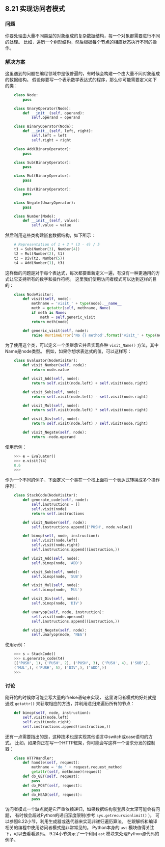 ## 8.21 实现访问者模式 ##
### 问题 ###
你要处理由大量不同类型的对象组成的复杂数据结构，每一个对象都需要进行不同的处理。
比如，遍历一个树形结构，然后根据每个节点的相应状态执行不同的操作。
### 解决方案 ###
这里遇到的问题在编程领域中是很普遍的，有时候会构建一个由大量不同对象组成的数据结构。
假设你要写一个表示数学表达式的程序，那么你可能需要定义如下的类：
```python
    class Node:
        pass

    class UnaryOperator(Node):
        def __init__(self, operand):
            self.operand = operand

    class BinaryOperator(Node):
        def __init__(self, left, right):
            self.left = left
            self.right = right

    class Add(BinaryOperator):
        pass

    class Sub(BinaryOperator):
        pass

    class Mul(BinaryOperator):
        pass

    class Div(BinaryOperator):
        pass

    class Negate(UnaryOperator):
        pass

    class Number(Node):
        def __init__(self, value):
            self.value = value

```
然后利用这些类构建嵌套数据结构，如下所示：
```python
    # Representation of 1 + 2 * (3 - 4) / 5
    t1 = Sub(Number(3), Number(4))
    t2 = Mul(Number(2), t1)
    t3 = Div(t2, Number(5))
    t4 = Add(Number(1), t3)

```
这样做的问题是对于每个表达式，每次都要重新定义一遍，有没有一种更通用的方式让它支持所有的数字和操作符呢。
这里我们使用访问者模式可以达到这样的目的：
```python
    class NodeVisitor:
        def visit(self, node):
            methname = 'visit_' + type(node).__name__
            meth = getattr(self, methname, None)
            if meth is None:
                meth = self.generic_visit
            return meth(node)

        def generic_visit(self, node):
            raise RuntimeError('No {} method'.format('visit_' + type(node).__name__))

```
为了使用这个类，可以定义一个类继承它并且实现各种 ``visit_Name()`` 方法，其中Name是node类型。
例如，如果你想求表达式的值，可以这样写：
```python
    class Evaluator(NodeVisitor):
        def visit_Number(self, node):
            return node.value

        def visit_Add(self, node):
            return self.visit(node.left) + self.visit(node.right)

        def visit_Sub(self, node):
            return self.visit(node.left) - self.visit(node.right)

        def visit_Mul(self, node):
            return self.visit(node.left) * self.visit(node.right)

        def visit_Div(self, node):
            return self.visit(node.left) / self.visit(node.right)

        def visit_Negate(self, node):
            return -node.operand

```
使用示例：
```python
    >>> e = Evaluator()
    >>> e.visit(t4)
    0.6
    >>>

```
作为一个不同的例子，下面定义一个类在一个栈上面将一个表达式转换成多个操作序列：
```python
    class StackCode(NodeVisitor):
        def generate_code(self, node):
            self.instructions = []
            self.visit(node)
            return self.instructions

        def visit_Number(self, node):
            self.instructions.append(('PUSH', node.value))

        def binop(self, node, instruction):
            self.visit(node.left)
            self.visit(node.right)
            self.instructions.append((instruction,))

        def visit_Add(self, node):
            self.binop(node, 'ADD')

        def visit_Sub(self, node):
            self.binop(node, 'SUB')

        def visit_Mul(self, node):
            self.binop(node, 'MUL')

        def visit_Div(self, node):
            self.binop(node, 'DIV')

        def unaryop(self, node, instruction):
            self.visit(node.operand)
            self.instructions.append((instruction,))

        def visit_Negate(self, node):
            self.unaryop(node, 'NEG')

```
使用示例：
```python
    >>> s = StackCode()
    >>> s.generate_code(t4)
    [('PUSH', 1), ('PUSH', 2), ('PUSH', 3), ('PUSH', 4), ('SUB',),
    ('MUL',), ('PUSH', 5), ('DIV',), ('ADD',)]
    >>>

```
### 讨论 ###
刚开始的时候你可能会写大量的if/else语句来实现，
这里访问者模式的好处就是通过 ``getattr()`` 来获取相应的方法，并利用递归来遍历所有的节点：
```python
    def binop(self, node, instruction):
        self.visit(node.left)
        self.visit(node.right)
        self.instructions.append((instruction,))

```
还有一点需要指出的是，这种技术也是实现其他语言中switch或case语句的方式。
比如，如果你正在写一个HTTP框架，你可能会写这样一个请求分发的控制器：
```python
    class HTTPHandler:
        def handle(self, request):
            methname = 'do_' + request.request_method
            getattr(self, methname)(request)
        def do_GET(self, request):
            pass
        def do_POST(self, request):
            pass
        def do_HEAD(self, request):
            pass

```
访问者模式一个缺点就是它严重依赖递归，如果数据结构嵌套层次太深可能会有问题，
有时候会超过Python的递归深度限制(参考 ``sys.getrecursionlimit()`` )。
可以参照8.22小节，利用生成器或迭代器来实现非递归遍历算法。
在跟解析和编译相关的编程中使用访问者模式是非常常见的。
Python本身的 ``ast`` 模块值得关注下，可以去看看源码。
9.24小节演示了一个利用 ``ast`` 模块来处理Python源代码的例子。
